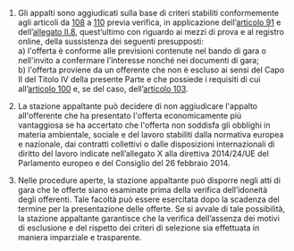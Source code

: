 1.  Gli appalti sono aggiudicati sulla base di criteri stabiliti conformemente agli articoli da [108](/articolo-108/1) a [110](/articolo-110/2) previa verifica, in applicazione dell’[articolo 91](/articolo-91/1) e dell’[allegato II.8](/section/attachment-2-8/1), quest’ultimo con riguardo ai mezzi di prova e al registro online, della sussistenza dei seguenti presupposti: <br>a) l'offerta è conforme alle previsioni contenute nel bando di gara o nell'invito a confermare l’interesse nonché nei documenti di gara; <br>b) l'offerta proviene da un offerente che non è escluso ai sensi del Capo II del Titolo IV della presente Parte e che possiede i requisiti di cui all’[articolo 100](/articolo-100/2) e, se del caso, dell’[articolo 103](/articolo-103/2).

2. La stazione appaltante può decidere di non aggiudicare l'appalto all'offerente che ha presentato l'offerta economicamente più vantaggiosa se ha accertato che l'offerta non soddisfa gli obblighi in materia ambientale, sociale e del lavoro stabiliti dalla normativa europea e nazionale, dai contratti collettivi o dalle disposizioni internazionali di diritto del lavoro indicate nell’allegato X alla direttiva 2014/24/UE del Parlamento europeo e del Consiglio del 26 febbraio 2014.
 
3. Nelle procedure aperte, la stazione appaltante può disporre negli atti di gara che le offerte siano esaminate prima della verifica dell’idoneità degli offerenti. Tale facoltà può essere esercitata dopo la scadenza del termine per la presentazione delle offerte. Se si avvale di tale possibilità, la stazione appaltante garantisce che la verifica dell’assenza dei motivi di esclusione e del rispetto dei criteri di selezione sia effettuata in maniera imparziale e trasparente.
